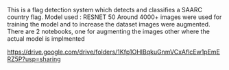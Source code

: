 This is a flag detection system which detects and classifies a SAARC country flag.
Model used : RESNET 50 
Around 4000+ images were used for training the model and to increase the dataset 
images were augmented.
There are 2 notebooks, one for augmenting the images other where the actual model is implmented

https://drive.google.com/drive/folders/1Kfp1OHIBqkuGnmVCxAflcEw1pEmERZ5P?usp=sharing